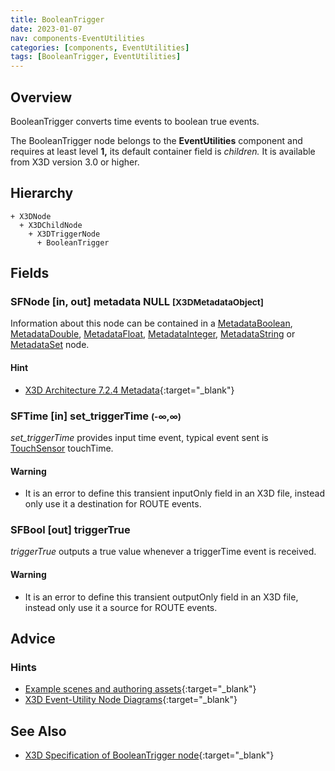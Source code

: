 ```yaml
---
title: BooleanTrigger
date: 2023-01-07
nav: components-EventUtilities
categories: [components, EventUtilities]
tags: [BooleanTrigger, EventUtilities]
---
```

<style>
.post h3 {
  word-spacing: 0.2em;
}
</style>

## Overview

BooleanTrigger converts time events to boolean true events.

The BooleanTrigger node belongs to the **EventUtilities** component and requires at least level **1,** its default container field is *children.* It is available from X3D version 3.0 or higher.

## Hierarchy

```
+ X3DNode
  + X3DChildNode
    + X3DTriggerNode
      + BooleanTrigger
```

## Fields

### SFNode [in, out] **metadata** NULL <small>[X3DMetadataObject]</small>

Information about this node can be contained in a [MetadataBoolean](/x_ite/components/core/metadataboolean/), [MetadataDouble](/x_ite/components/core/metadatadouble/), [MetadataFloat](/x_ite/components/core/metadatafloat/), [MetadataInteger](/x_ite/components/core/metadatainteger/), [MetadataString](/x_ite/components/core/metadatastring/) or [MetadataSet](/x_ite/components/core/metadataset/) node.

#### Hint

- [X3D Architecture 7.2.4 Metadata](https://www.web3d.org/specifications/X3Dv4/ISO-IEC19775-1v4-IS//Part01/components/core.html#Metadata){:target="_blank"}

### SFTime [in] **set_triggerTime** <small>(-∞,∞)</small>

*set_triggerTime* provides input time event, typical event sent is [TouchSensor](/x_ite/components/pointingdevicesensor/touchsensor/) touchTime.

#### Warning

- It is an error to define this transient inputOnly field in an X3D file, instead only use it a destination for ROUTE events.

### SFBool [out] **triggerTrue**

*triggerTrue* outputs a true value whenever a triggerTime event is received.

#### Warning

- It is an error to define this transient outputOnly field in an X3D file, instead only use it a source for ROUTE events.

## Advice

### Hints

- [Example scenes and authoring assets](https://www.web3d.org/x3d/content/examples/X3dForWebAuthors/Chapter09-EventUtilitiesScripting){:target="_blank"}
- [X3D Event-Utility Node Diagrams](https://www.web3d.org/x3d/content/examples/X3dForWebAuthors/Chapter09-EventUtilitiesScripting/X3dEventUtilityNodeEventDiagrams.pdf){:target="_blank"}

## See Also

- [X3D Specification of BooleanTrigger node](https://www.web3d.org/documents/specifications/19775-1/V4.0/Part01/components/eventUtilities.html#BooleanTrigger){:target="_blank"}
